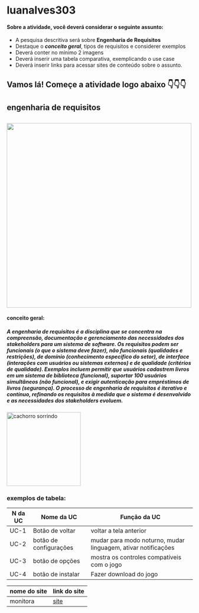 # luanalves303

#### Sobre a atividade, você deverá considerar o seguinte assunto:

- A pesquisa descritiva será sobre **Engenharia de Requisitos**
- Destaque o **_conceito geral_**, tipos de requisitos e considerer exemplos
- Deverá conter no mínimo 2 imagens
- Deverá inserir uma tabela comparativa, exemplicando o use case
- Deverá inserir links para acessar sites de conteúdo sobre o assunto.




## Vamos lá! Começe a atividade logo abaixo 👇👇👇

## engenharia de requisitos <h2>

<img src="https://slideplayer.com.br/slide/1449640/3/images/12/Desenvolvimento+de+um+Sistema.jpg" width="500px">

#### conceito geral: <h4>

##### A engenharia de requisitos é a disciplina que se concentra na compreensão, documentação e gerenciamento das necessidades dos stakeholders para um sistema de software. Os requisitos podem ser funcionais (o que o sistema deve fazer), não funcionais (qualidades e restrições), de domínio (conhecimento específico do setor), de interface (interações com usuários ou sistemas externos) e de qualidade (critérios de qualidade). Exemplos incluem permitir que usuários cadastrem livros em um sistema de biblioteca (funcional), suportar 100 usuários simultâneos (não funcional), e exigir autenticação para empréstimos de livros (segurança). O processo de engenharia de requisitos é iterativo e contínuo, refinando os requisitos à medida que o sistema é desenvolvido e as necessidades dos stakeholders evoluem. <h5>

<img src="https://a-static.mlcdn.com.br/450x450/engenharia-de-requisitos-brasport/book7/9788574527901/f7ca00fc9859fa25e0769fd13afc9ab7.jpeg" alt="cachorro sorrindo" width="200px">

### exemplos de tabela: 
| N da UC | Nome da UC             | Função da UC                                                  |
|---------|------------------------|---------------------------------------------------------------|
| UC-1    | Botão de voltar        | voltar a tela anterior                                        |
| UC-2    | botão de configurações | mudar para modo noturno, mudar linguagem, ativar notificações |
| UC-3    | botão de opções        | mostra os controles compatíveis com o jogo                    |
| UC-4    | botão de instalar      | Fazer download do jogo                                        |


| nome do site  | link do site                                                                                                                                                                                         |
|---------------|------------------------------------------------------------------------------------------------------------------------------------------------------------------------------------------------------|
| monitora      | [site](https://www.monitoratec.com.br/blog/servico-de-engenharia-de-requisitos/#:~:text=A%20engenharia%20de%20requisitos%20oferece,de%20desenvolvimento%2C%20opera%C3%A7%C3%A3o%20e%20manuten%C3%A7%C3%A3o.) |
